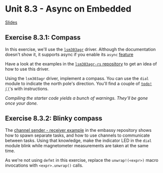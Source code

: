 # Unit 8.3 - Async on Embedded

<a href="/slides/8_3/" target="_blank">Slides</a>

## Exercise 8.3.1: Compass
In this exercise, we'll use the [`lsm303agr`](https://docs.rs/lsm303agr) driver. Although the documentation doesn't show it, it supports async if you enable its `async` [feature](https://doc.rust-lang.org/cargo/reference/features.html)

Have a look at the examples in the [`lsm303agr-rs` repository](https://github.com/eldruin/lsm303agr-rs) to get an idea of how to use this driver.

Using the `lsm303agr` driver, implement a compass. You can use the `dial` module to indicate the north pole's direction. You'll find a couple of [`todo!()`](https://doc.rust-lang.org/std/macro.todo.html)'s with instructions.

*Compiling the starter code yields a bunch of warnings. They'll be gone once your done.*

## Exercise 8.3.2: Blinky compass
The [channel sender - receiver example](https://github.com/embassy-rs/embassy/blob/main/examples/nrf52840/src/bin/channel_sender_receiver.rs) in the embassy repository shows how to spawn separate tasks, and how to use channels to communicate between tasks. Using that knowledge, make the indicator LED in the `dial` module blink while magnetometer measurements are taken at the same time.

As we're not using `defmt` in this exercise, replace the `unwrap!(<expr>)` macro invocations with `<expr>.unwrap()` calls.

